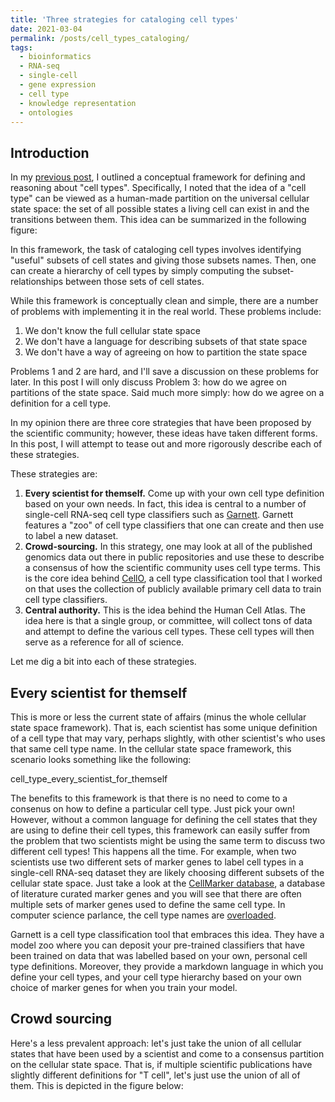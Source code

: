 ```yaml
---
title: 'Three strategies for cataloging cell types'
date: 2021-03-04
permalink: /posts/cell_types_cataloging/
tags:
  - bioinformatics
  - RNA-seq
  - single-cell
  - gene expression
  - cell type
  - knowledge representation
  - ontologies
---
```


Introduction
------------

In my [previous post](), I outlined a conceptual framework for defining and reasoning about "cell types". Specifically, I noted that the idea of a "cell type" can be viewed as a human-made partition on the universal cellular state space: the set of all possible states a living cell can exist in and the transitions between them. This idea can be summarized in the following figure:


In this framework, the task of cataloging cell types involves identifying "useful" subsets of cell states and giving those subsets names. Then, one can create a hierarchy of cell types by simply computing the subset-relationships between those sets of cell states.

While this framework is conceptually clean and simple, there are a number of problems with implementing it in the real world. These problems include:
1. We don't know the full cellular state space
2. We don't have a language for describing subsets of that state space
3. We don't have a way of agreeing on how to partition the state space

Problems 1 and 2 are hard, and I'll save a discussion on these problems for later. In this post I will only discuss Problem 3: how do we agree on partitions of the state space. Said much more simply: how do we agree on a definition for a cell type.

In my opinion there are three core strategies that have been proposed by the scientific community; however, these ideas have taken different forms. In this post, I will attempt to tease out and more rigorously describe each of these strategies. 

These strategies are:
1. **Every scientist for themself.** Come up with your own cell type definition based on your own needs. In fact, this idea is central to a number of single-cell RNA-seq cell type classifiers such as [Garnett](). Garnett features a "zoo" of cell type classifiers that one can create and then use to label a new dataset.
2. **Crowd-sourcing.** In this strategy, one may look at all of the published genomics data out there in public repositories and use these to describe a consensus of how the scientific community uses cell type terms. This is the core idea behind [CellO](), a cell type classification tool that I worked on that uses the collection of publicly available primary cell data to train cell type classifiers.
3. **Central authority.** This is the idea behind the Human Cell Atlas. The idea here is that a single group, or committee, will collect tons of data and attempt to define the various cell types. These cell types will then serve as a reference for all of science.

Let me dig a bit into each of these strategies.

Every scientist for themself
----------------------

This is more or less the current state of affairs (minus the whole cellular state space framework). That is, each scientist has some unique definition of a cell type that may vary, perhaps slightly, with other scientist's who uses that same cell type name. In the cellular state space framework, this scenario looks something like the following:

cell_type_every_scientist_for_themself

The benefits to this framework is that there is no need to come to a consenus on how to define a particular cell type. Just pick your own! However, without a common language for defining the cell states that they are using to define their cell types, this framework can easily suffer from the problem that two scientists might be using the same term to discuss two different cell types! This happens all the time. For example, when two scientists use two different sets of marker genes to label cell types in a single-cell RNA-seq dataset they are likely choosing different subsets of the cellular state space.  Just take a look at the [CellMarker database](https://academic.oup.com/nar/article/47/D1/D721/5115823), a database of literature curated marker genes and you will see that there are often multiple sets of marker genes used to define the same cell type.  In computer science parlance, the cell type names are [overloaded](https://en.wikipedia.org/wiki/Function_overloading). 

Garnett is a cell type classification tool that embraces this idea. They have a model zoo where you can deposit your pre-trained classifiers that have been trained on data that was labelled based on your own, personal cell type definitions.  Moreover, they provide a markdown language in which you define your cell types, and your cell type hierarchy based on your own choice of marker genes for when you train your model.

Crowd sourcing
----------------------

Here's a less prevalent approach: let's just take the union of all cellular states that have been used by a scientist and come to a consensus partition on the cellular state space. That is, if multiple scientific publications have slightly different definitions for "T cell", let's just use the union of all of them. This is depicted in the figure below:



